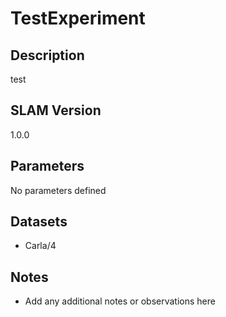 # TestExperiment

## Description
test

## SLAM Version
1.0.0

## Parameters
No parameters defined

## Datasets
- Carla/4

## Notes
- Add any additional notes or observations here
